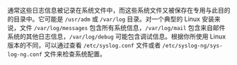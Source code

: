 通常这些日志信息被记录在系统文件中，而这些系统文件又被保存在专用与此目的的目录中。它可能是 `/usr/adm` 或 `/var/log` 目录。对一个典型的 Linux 安装来说，文件 `/var/log/messages` 包含所有系统信息，`/var/log/mail` 包含来自邮件系统的其他日志信息，`/var/log/debug` 可能包含调试信息。根据你所使用 Linux 版本的不同，可以通过查看 `/etc/syslog.conf` 文件或者 `/etc/syslog-ng/sys-log-ng.conf` 文件来检查系统配置。
